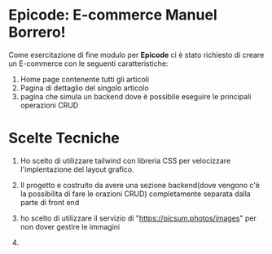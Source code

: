 # Epicode: E-commerce Manuel Borrero!

Come esercitazione di fine modulo per **Epicode** ci è stato richiesto di creare un E-commerce con le seguenti caratteristiche:

1) Home page contenente tutti gli articoli
2) Pagina di dettaglio del singolo articolo
3) pagina che simula un backend dove è possibile eseguire le principali operazioni CRUD

# Scelte Tecniche

1) Ho scelto di utilizzare tailwind con libreria CSS per velocizzare l'implentazione del layout grafico.

2) Il progetto e costruito da avere una sezione backend(dove vengono c'è la possibilita di fare le orazioni CRUD) completamente separata dalla parte di front end
3) ho scelto di utilizzare il servizio di "https://picsum.photos/images" per non dover gestire le immagini
4) 
